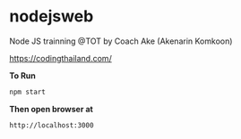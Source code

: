 # nodejsweb 
Node JS trainning @TOT by Coach Ake (Akenarin Komkoon)

https://codingthailand.com/


**To Run** 
```javascript
npm start
```

**Then open browser at**  

```
http://localhost:3000
```